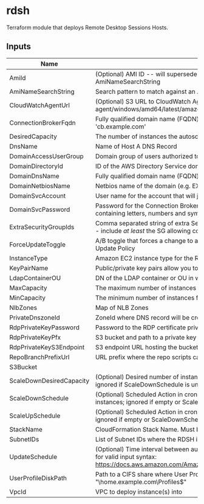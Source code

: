 # rdsh

Terraform module that deploys Remote Desktop Sessions Hosts.

## Inputs

| Name | Description | Type | Default | Required |
|------|-------------|:----:|:-----:|:-----:|
| AmiId | (Optional) AMI ID -- will supersede Lambda-based AMI lookup using AmiNameSearchString | string | `""` | no |
| AmiNameSearchString | Search pattern to match against an AMI Name | string | `"Windows_Server-2016-English-Full-Base-*"` | no |
| CloudWatchAgentUrl | (Optional) S3 URL to CloudWatch Agent MSI. Example: s3://amazoncloudwatch-agent/windows/amd64/latest/amazon-cloudwatch-agent.msi | string | `""` | no |
| ConnectionBrokerFqdn | Fully qualified domain name (FQDN) of the primary Connection Broker, e.g. 'cb.example.com' | string | `""` | no |
| DesiredCapacity | The number of instances the autoscale group will spin up initially | string | `"1"` | no |
| DnsName | Name of Host A DNS Record | string | `""` | no |
| DomainAccessUserGroup | Domain group of users authorized to use the RDSH | string | `"Domain Users"` | no |
| DomainDirectoryId | ID of the AWS Directory Service domain, e.g. d-xxxxxxxxxx | string | `""` | no |
| DomainDnsName | Fully qualified domain name (FQDN) of the forest root domain e.g. example.com | string | `"example.com"` | no |
| DomainNetbiosName | Netbios name of the domain (e.g. EXAMPLE) | string | `"EXAMPLE"` | no |
| DomainSvcAccount | User name for the account that will join the instance to the Connection Broker Cluster | string | n/a | yes |
| DomainSvcPassword | Password for the Connection Broker service account. Must be at least 8 characters containing letters, numbers and symbols | string | n/a | yes |
| ExtraSecurityGroupIds | Comma separated string of extra Security Group IDs to attach to the RDSH instances -- include _at least_ the SG allowing connectivity to the Connection Broker database | list(string) | `<list>` | no |
| ForceUpdateToggle | A/B toggle that forces a change to a LaunchConfig property, triggering the AutoScale Update Policy | string | `"A"` | no |
| InstanceType | Amazon EC2 instance type for the Remote Desktop Session Instance | string | `"t2.medium"` | no |
| KeyPairName | Public/private key pairs allow you to securely connect to your instance after it launches | string | `""` | no |
| LdapContainerOU | DN of the LDAP container or OU in which the RDSH instance will be placed | string | `"OU=Users,DC=example,DC=com"` | no |
| MaxCapacity | The maximum number of instances for the autoscale group | string | `"2"` | no |
| MinCapacity | The minimum number of instances for the autoscale group | string | `"0"` | no |
| NlbZones | Map of NLB Zones | map(string) | `<map>` | no |
| PrivateDnszoneId | ZoneId where DNS record will be created for the RDSH nodes | string | `""` | no |
| RdpPrivateKeyPassword | Password to the RDP certificate private key | string | n/a | yes |
| RdpPrivateKeyPfx | S3 bucket and path to a private key for the RDP certificate, e.g. '<bucket>/path/to/key.pfx' | string | n/a | yes |
| RdpPrivateKeyS3Endpoint | S3 endpoint URL hosting the bucket where the RDP certificate private key is stored | string | `"https://s3.amazonaws.com"` | no |
| RepoBranchPrefixUrl | URL prefix where the repo scripts can be retrieved | string | `"https://raw.githubusercontent.com/plus3it/cfn/master"` | no |
| S3Bucket |  | string | `"your_bucket"` | no |
| ScaleDownDesiredCapacity | (Optional) Desired number of instances during the Scale Down Scheduled Action; ignored if ScaleDownSchedule is unset | string | `"1"` | no |
| ScaleDownSchedule | (Optional) Scheduled Action in cron-format (UTC) to scale down the number of instances; ignored if empty or ScaleUpSchedule is unset (E.g. '0 0 * * *') | string | `""` | no |
| ScaleUpSchedule | (Optional) Scheduled Action in cron-format (UTC) to scale up to the Desired Capacity; ignored if empty or ScaleDownSchedule is unset (E.g. '0 10 * * Mon-Fri') | string | `""` | no |
| StackName | CloudFormation Stack Name.  Must be less than 10 characters | string | n/a | yes |
| SubnetIDs | List of Subnet IDs where the RDSH instances and ELB will be launched | list(string) | `<list>` | no |
| UpdateSchedule | (Optional) Time interval between auto stack updates. Refer to the AWS documentation for valid input syntax: https://docs.aws.amazon.com/AmazonCloudWatch/latest/events/ScheduledEvents.html | string | `""` | no |
| UserProfileDiskPath | Path to a CIFS share where User Profile Disks are stored, e.g. "\\home.example.com\Profiles$" | string | `"\\\\\\home.example.com\\Profile$"` | no |
| VpcId | VPC to deploy instance(s) into | string | n/a | yes |

